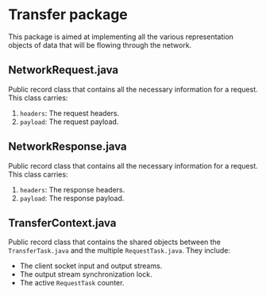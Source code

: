# Transfer package
This package is aimed at implementing all the various representation objects of data that will be flowing through the network.

## NetworkRequest.java
Public record class that contains all the necessary information for a request. This class carries:

1. `headers`: The request headers.
2. `payload`: The request payload.

## NetworkResponse.java
Public record class that contains all the necessary information for a request. This class carries:

1. `headers`: The response headers.
2. `payload`: The response payload.

## TransferContext.java
Public record class that contains the shared objects between the `TransferTask.java` and the multiple `RequestTask.java`. They include:

- The client socket input and output streams.
- The output stream synchronization lock.
- The active `RequestTask` counter.
